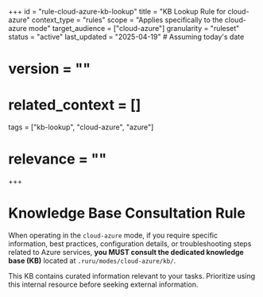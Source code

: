 +++
id = "rule-cloud-azure-kb-lookup"
title = "KB Lookup Rule for cloud-azure"
context_type = "rules"
scope = "Applies specifically to the cloud-azure mode"
target_audience = ["cloud-azure"]
granularity = "ruleset"
status = "active"
last_updated = "2025-04-19" # Assuming today's date
# version = ""
# related_context = []
tags = ["kb-lookup", "cloud-azure", "azure"]
# relevance = ""
+++

# Knowledge Base Consultation Rule

When operating in the `cloud-azure` mode, if you require specific information, best practices, configuration details, or troubleshooting steps related to Azure services, **you MUST consult the dedicated knowledge base (KB)** located at `.ruru/modes/cloud-azure/kb/`.

This KB contains curated information relevant to your tasks. Prioritize using this internal resource before seeking external information.
